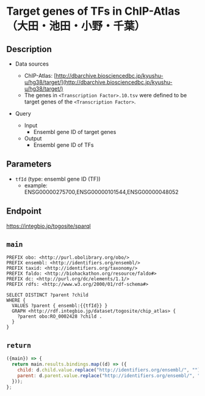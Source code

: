 # Target genes of TFs in ChIP-Atlas （大田・池田・小野・千葉）

## Description

- Data sources
    - ChIP-Atlas: [http://dbarchive.biosciencedbc.jp/kyushu-u/hg38/target/](http://dbarchive.biosciencedbc.jp/kyushu-u/hg38/target/)
    - The genes in `<Transcription Factor>.10.tsv` were defined to be target genes of the `<Transcription Factor>`.

- Query
    - Input
        - Ensembl gene ID of target genes
    - Output
        - Ensembl gene ID of TFs

## Parameters
* `tfId` (type: ensembl gene ID (TF))
  * example: ENSG00000275700,ENSG00000101544,ENSG00000048052

## Endpoint

https://integbio.jp/togosite/sparql

## `main`

```sparql
PREFIX obo: <http://purl.obolibrary.org/obo/>
PREFIX ensembl: <http://identifiers.org/ensembl/>
PREFIX taxid: <http://identifiers.org/taxonomy/>
PREFIX faldo: <http://biohackathon.org/resource/faldo#>
PREFIX dc: <http://purl.org/dc/elements/1.1/>
PREFIX rdfs: <http://www.w3.org/2000/01/rdf-schema#>

SELECT DISTINCT ?parent ?child
WHERE {
  VALUES ?parent { ensembl:{{tfId}} }
  GRAPH <http://rdf.integbio.jp/dataset/togosite/chip_atlas> {
    ?parent obo:RO_0002428 ?child .
  }
}
```

## `return`
```javascript
({main}) => {
  return main.results.bindings.map((d) => ({
    child: d.child.value.replace("http://identifiers.org/ensembl/", ""),
    parent: d.parent.value.replace("http://identifiers.org/ensembl/", "")
  }));
};
```
